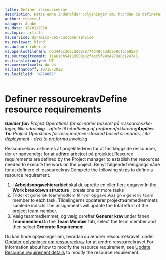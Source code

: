 ```yaml
---
title: Definer ressourcekrav
description: Dette emne indeholder oplysninger om, hvordan du definerer ressourcekravsoplysninger.
author: ruhercul
manager: Annbe
ms.date: 10/01/2020
ms.topic: article
ms.service: dynamics-365-customerservice
ms.reviewer: kfend
ms.author: ruhercul
ms.openlocfilehash: db3446c360c2d9278774d49ca3d5950cf2ce85ad
ms.sourcegitcommit: 11a61db54119503e82faec5f99c4273e8d1247e5
ms.translationtype: HT
ms.contentlocale: da-DK
ms.lasthandoff: 10/16/2020
ms.locfileid: "4074067"
---
```

# <a name="define-resource-requirements"></a><span data-ttu-id="2661e-103">Definer ressourcekrav</span><span class="sxs-lookup"><span data-stu-id="2661e-103">Define resource requirements</span></span>

<span data-ttu-id="2661e-104">_**Gælder for:** Project Operations for scenarier baseret på ressource/ikke-lager, lille udrulning - aftale til håndtering af proformafakturering_</span><span class="sxs-lookup"><span data-stu-id="2661e-104">_**Applies To:** Project Operations for resource/non-stocked based scenarios, Lite deployment - deal to proforma invoicing_</span></span>

<span data-ttu-id="2661e-105">Ressourcekrav defineres af projektlederen for at fastlægge de ressourcer, der er nødvendige for at udføre arbejdet på projektet.</span><span class="sxs-lookup"><span data-stu-id="2661e-105">Resource requirements are defined by the Project manager to establish the resources needed to execute the work on the project.</span></span> <span data-ttu-id="2661e-106">Benyt følgende fremgangsmåde for at definere et ressourcekrav.</span><span class="sxs-lookup"><span data-stu-id="2661e-106">Complete the following steps to define a resource requirement.</span></span>

1.  <span data-ttu-id="2661e-107">I **Arbejdsopgavehierarkiet** skal du oprette en eller flere opgaver.</span><span class="sxs-lookup"><span data-stu-id="2661e-107">In the **Work breakdown structure** , create one or more tasks.</span></span>
2.  <span data-ttu-id="2661e-108">Tildel et generisk teammedlem til hver opgave.</span><span class="sxs-lookup"><span data-stu-id="2661e-108">Assign a generic team member to each task.</span></span> <span data-ttu-id="2661e-109">Tildelingerne opdaterer projektteammedlemmets samlede indsats.</span><span class="sxs-lookup"><span data-stu-id="2661e-109">The assignments will update the total effort of the project team member.</span></span>
3.  <span data-ttu-id="2661e-110">Vælg teammedlemmet, og vælg derefter **Generer krav** under fanen **Teammedlem**.</span><span class="sxs-lookup"><span data-stu-id="2661e-110">On the **Team Member** tab, select the team member and then select **Generate Requirement**.</span></span>

<span data-ttu-id="2661e-111">Du kan finde oplysninger om, hvordan du ændrer ressourcekravet, under [Opdater oplysninger om ressourcekrav](define-resource-requirements.md) for at ændre ressourcekravet.</span><span class="sxs-lookup"><span data-stu-id="2661e-111">For information about how to modify the resource requirement, see [Update Resource requirement details](define-resource-requirements.md) to modify the resource requirement.</span></span>